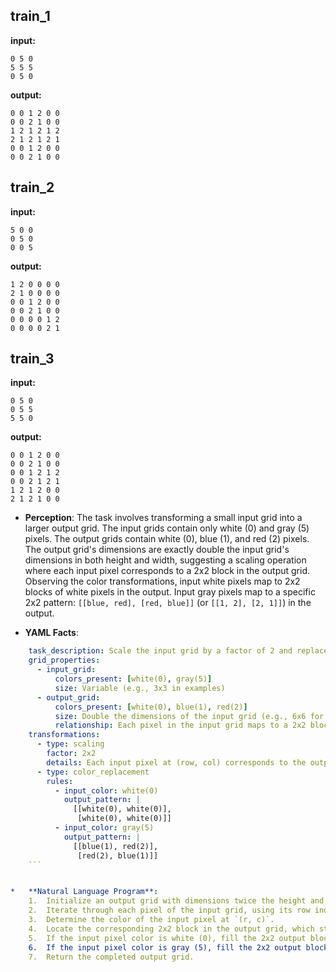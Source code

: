 
## train_1

**input:**
```
0 5 0
5 5 5
0 5 0
```


**output:**
```
0 0 1 2 0 0
0 0 2 1 0 0
1 2 1 2 1 2
2 1 2 1 2 1
0 0 1 2 0 0
0 0 2 1 0 0
```


## train_2

**input:**
```
5 0 0
0 5 0
0 0 5
```


**output:**
```
1 2 0 0 0 0
2 1 0 0 0 0
0 0 1 2 0 0
0 0 2 1 0 0
0 0 0 0 1 2
0 0 0 0 2 1
```


## train_3

**input:**
```
0 5 0
0 5 5
5 5 0
```


**output:**
```
0 0 1 2 0 0
0 0 2 1 0 0
0 0 1 2 1 2
0 0 2 1 2 1
1 2 1 2 0 0
2 1 2 1 0 0
```

*   **Perception**: The task involves transforming a small input grid into a larger output grid. The input grids contain only white (0) and gray (5) pixels. The output grids contain white (0), blue (1), and red (2) pixels. The output grid's dimensions are exactly double the input grid's dimensions in both height and width, suggesting a scaling operation where each input pixel corresponds to a 2x2 block in the output grid. Observing the color transformations, input white pixels map to 2x2 blocks of white pixels in the output. Input gray pixels map to a specific 2x2 pattern: `[[blue, red], [red, blue]]` (or `[[1, 2], [2, 1]]`) in the output.

*   **YAML Facts**:
    
```yaml
    task_description: Scale the input grid by a factor of 2 and replace pixels based on color.
    grid_properties:
      - input_grid:
          colors_present: [white(0), gray(5)]
          size: Variable (e.g., 3x3 in examples)
      - output_grid:
          colors_present: [white(0), blue(1), red(2)]
          size: Double the dimensions of the input grid (e.g., 6x6 for a 3x3 input)
          relationship: Each pixel in the input grid maps to a 2x2 block in the output grid.
    transformations:
      - type: scaling
        factor: 2x2
        details: Each input pixel at (row, col) corresponds to the output block at (2*row, 2*col) to (2*row+1, 2*col+1).
      - type: color_replacement
        rules:
          - input_color: white(0)
            output_pattern: |
              [[white(0), white(0)],
               [white(0), white(0)]]
          - input_color: gray(5)
            output_pattern: |
              [[blue(1), red(2)],
               [red(2), blue(1)]]
    ```


*   **Natural Language Program**:
    1.  Initialize an output grid with dimensions twice the height and twice the width of the input grid.
    2.  Iterate through each pixel of the input grid, using its row index `r` and column index `c`.
    3.  Determine the color of the input pixel at `(r, c)`.
    4.  Locate the corresponding 2x2 block in the output grid, which starts at row `2*r` and column `2*c`.
    5.  If the input pixel color is white (0), fill the 2x2 output block with white (0) pixels.
    6.  If the input pixel color is gray (5), fill the 2x2 output block with the pattern: top-left = blue(1), top-right = red(2), bottom-left = red(2), bottom-right = blue(1).
    7.  Return the completed output grid.
